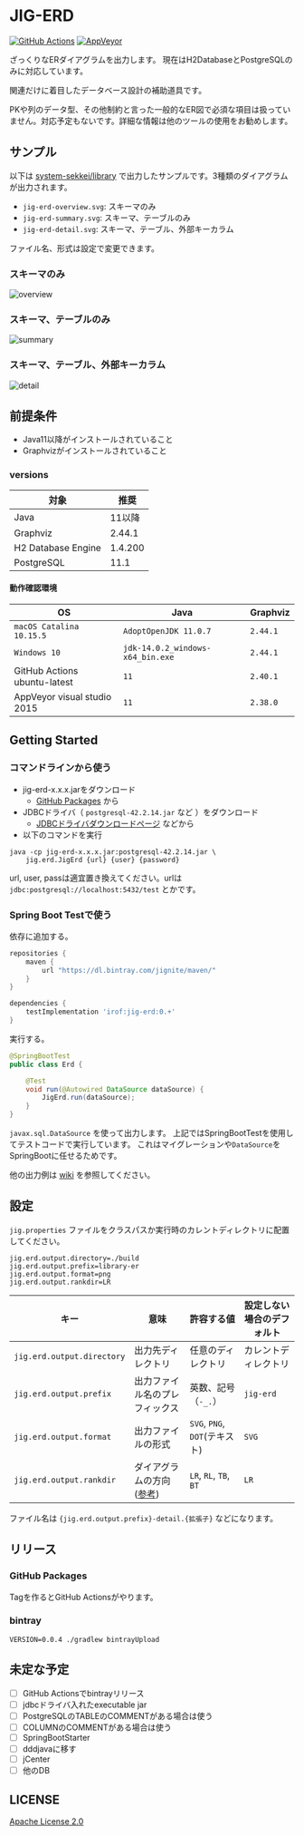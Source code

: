 # JIG-ERD

[![GitHub Actions](https://github.com/irof/jig-erd/workflows/CI/badge.svg)](https://github.com/irof/jig-erd/actions?query=workflow%3ACI)
[![AppVeyor](https://ci.appveyor.com/api/projects/status/805m3sh5reap9pbx/branch/master?svg=true)](https://ci.appveyor.com/project/irof/jig-erd/branch/master)

ざっくりなERダイアグラムを出力します。
現在はH2DatabaseとPostgreSQLのみに対応しています。

関連だけに着目したデータベース設計の補助道具です。

PKや列のデータ型、その他制約と言った一般的なER図で必須な項目は扱っていません。対応予定もないです。詳細な情報は他のツールの使用をお勧めします。

## サンプル

以下は [system-sekkei/library](https://github.com/system-sekkei/library) で出力したサンプルです。3種類のダイアグラムが出力されます。

- `jig-erd-overview.svg`: スキーマのみ
- `jig-erd-summary.svg`: スキーマ、テーブルのみ
- `jig-erd-detail.svg`: スキーマ、テーブル、外部キーカラム

ファイル名、形式は設定で変更できます。

### スキーマのみ
![overview](./document/library-erd-overview.png)

### スキーマ、テーブルのみ
![summary](./document/library-erd-summary.png)

### スキーマ、テーブル、外部キーカラム
![detail](./document/library-erd-detail.png)

## 前提条件

- Java11以降がインストールされていること
- Graphvizがインストールされていること

### versions

|対象 |推奨 |
|----|----|
|Java|11以降|
|Graphviz|2.44.1 |
|H2 Database Engine|1.4.200  |
|PostgreSQL |11.1  |

#### 動作確認環境

|OS |Java |Graphviz |
|----|----|----|
|`macOS Catalina 10.15.5`| `AdoptOpenJDK 11.0.7`| `2.44.1` |
|`Windows 10`| `jdk-14.0.2_windows-x64_bin.exe`| `2.44.1` |
|GitHub Actions ubuntu-latest|`11` | `2.40.1` |
|AppVeyor visual studio 2015|`11` |`2.38.0` |


## Getting Started

### コマンドラインから使う

- jig-erd-x.x.x.jarをダウンロード
    - [GitHub Packages](https://github.com/irof/jig-erd/packages/344869) から
- JDBCドライバ（ `postgresql-42.2.14.jar` など ）をダウンロード
    - [JDBCドライバダウンロードページ](https://jdbc.postgresql.org/) などから
- 以下のコマンドを実行

```
java -cp jig-erd-x.x.x.jar:postgresql-42.2.14.jar \
    jig.erd.JigErd {url} {user} {password}
```
url, user, passは適宜置き換えてください。urlは `jdbc:postgresql://localhost:5432/test` とかです。

### Spring Boot Testで使う

依存に追加する。

```groovy
repositories {
    maven {
        url "https://dl.bintray.com/jignite/maven/"
    }
}

dependencies {
    testImplementation 'irof:jig-erd:0.+'
}
```

実行する。

```java
@SpringBootTest
public class Erd {

    @Test
    void run(@Autowired DataSource dataSource) {
        JigErd.run(dataSource);
    }
}
```

`javax.sql.DataSource` を使って出力します。
上記ではSpringBootTestを使用してテストコードで実行しています。
これはマイグレーションや`DataSource`をSpringBootに任せるためです。

他の出力例は [wiki](https://github.com/irof/jig-erd/wiki) を参照してください。

## 設定

`jig.properties` ファイルをクラスパスか実行時のカレントディレクトリに配置してください。

```properties
jig.erd.output.directory=./build
jig.erd.output.prefix=library-er
jig.erd.output.format=png
jig.erd.output.rankdir=LR
```

|キー|意味|許容する値|設定しない場合のデフォルト|
|----|----|----|----|
|`jig.erd.output.directory` |出力先ディレクトリ|任意のディレクトリ |カレントディレクトリ |
|`jig.erd.output.prefix` |出力ファイル名のプレフィックス |英数、記号（`-_.`） |`jig-erd` |
|`jig.erd.output.format` |出力ファイルの形式 |`SVG`, `PNG`, `DOT`(テキスト) |`SVG` |
|`jig.erd.output.rankdir` |ダイアグラムの方向 ([参考](https://graphviz.org/doc/info/attrs.html#d:rankdir)) |`LR`, `RL`, `TB`, `BT` |`LR` |

ファイル名は `{jig.erd.output.prefix}-detail.{拡張子}` などになります。

## リリース

### GitHub Packages

Tagを作るとGitHub Actionsがやります。

### bintray

```
VERSION=0.0.4 ./gradlew bintrayUpload
```

## 未定な予定

- [ ] GitHub Actionsでbintrayリリース
- [ ] jdbcドライバ入れたexecutable jar
- [ ] PostgreSQLのTABLEのCOMMENTがある場合は使う
- [ ] COLUMNのCOMMENTがある場合は使う
- [ ] SpringBootStarter
- [ ] dddjavaに移す
- [ ] jCenter
- [ ] 他のDB

## LICENSE

[Apache License 2.0](LICENSE)
